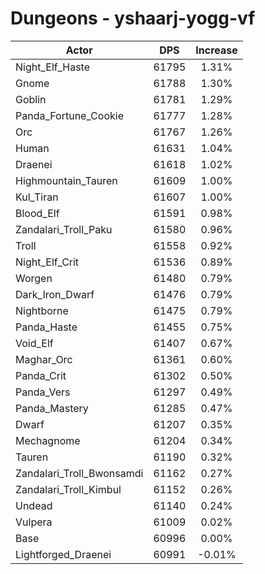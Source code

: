 # Dungeons - yshaarj-yogg-vf
| Actor | DPS | Increase |
|---|:---:|:---:|
|Night_Elf_Haste|61795|1.31%|
|Gnome|61788|1.30%|
|Goblin|61781|1.29%|
|Panda_Fortune_Cookie|61777|1.28%|
|Orc|61767|1.26%|
|Human|61631|1.04%|
|Draenei|61618|1.02%|
|Highmountain_Tauren|61609|1.00%|
|Kul_Tiran|61607|1.00%|
|Blood_Elf|61591|0.98%|
|Zandalari_Troll_Paku|61580|0.96%|
|Troll|61558|0.92%|
|Night_Elf_Crit|61536|0.89%|
|Worgen|61480|0.79%|
|Dark_Iron_Dwarf|61476|0.79%|
|Nightborne|61475|0.79%|
|Panda_Haste|61455|0.75%|
|Void_Elf|61407|0.67%|
|Maghar_Orc|61361|0.60%|
|Panda_Crit|61302|0.50%|
|Panda_Vers|61297|0.49%|
|Panda_Mastery|61285|0.47%|
|Dwarf|61207|0.35%|
|Mechagnome|61204|0.34%|
|Tauren|61190|0.32%|
|Zandalari_Troll_Bwonsamdi|61162|0.27%|
|Zandalari_Troll_Kimbul|61152|0.26%|
|Undead|61140|0.24%|
|Vulpera|61009|0.02%|
|Base|60996|0.00%|
|Lightforged_Draenei|60991|-0.01%|

